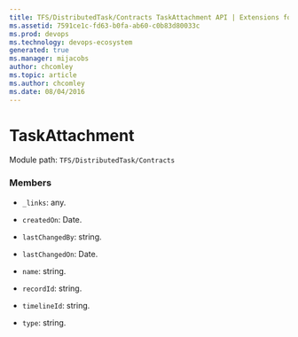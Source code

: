 ```yaml
---
title: TFS/DistributedTask/Contracts TaskAttachment API | Extensions for Azure DevOps Services
ms.assetid: 7591ce1c-fd63-b0fa-ab60-c0b83d80033c
ms.prod: devops
ms.technology: devops-ecosystem
generated: true
ms.manager: mijacobs
author: chcomley
ms.topic: article
ms.author: chcomley
ms.date: 08/04/2016
---
```


# TaskAttachment

Module path: `TFS/DistributedTask/Contracts`


### Members

* `_links`: any. 

* `createdOn`: Date. 

* `lastChangedBy`: string. 

* `lastChangedOn`: Date. 

* `name`: string. 

* `recordId`: string. 

* `timelineId`: string. 

* `type`: string. 

